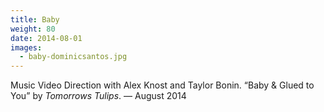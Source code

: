 ```yaml
---
title: Baby
weight: 80
date: 2014-08-01
images:
  - baby-dominicsantos.jpg
---
```

Music Video Direction with Alex Knost and Taylor Bonin. “Baby & Glued to You” by _Tomorrows Tulips_. — August 2014